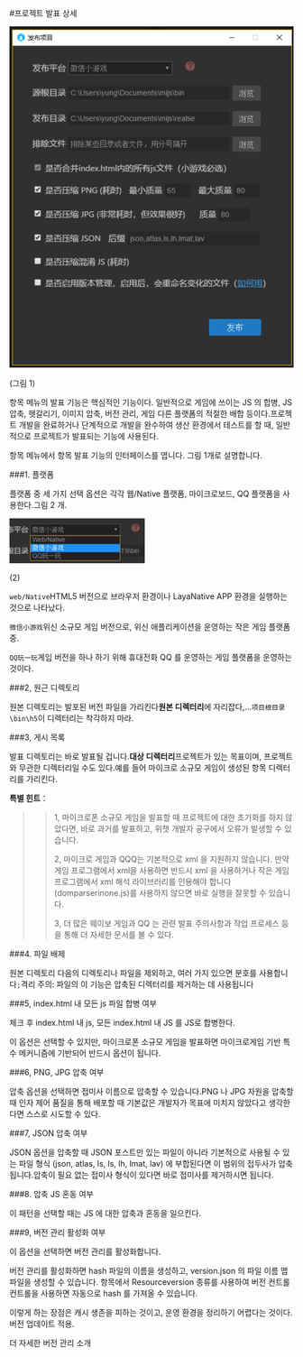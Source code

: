 #프로젝트 발표 상세

![1](img/1.png)  


(그림 1)

항목 메뉴의 발표 기능은 핵심적인 기능이다. 일반적으로 게임에 쓰이는 JS 의 합병, JS 압축, 헷갈리기, 이미지 압축, 버전 관리, 게임 다른 플랫폼의 적절한 배합 등이다.프로젝트 개발을 완료하거나 단계적으로 개발을 완수하여 생산 환경에서 테스트를 할 때, 일반적으로 프로젝트가 발표되는 기능에 사용된다.

항목 메뉴에서 항목 발표 기능의 인터페이스를 엽니다. 그림 1개로 설명합니다.

###1. 플랫폼

플랫폼 중 세 가지 선택 옵션은 각각 웹/Native 플랫폼, 마이크로보드, QQ 플랫폼을 사용한다.그림 2 개.

![2](img/2.png) 


(2)

`web/Native`HTML5 버전으로 브라우저 환경이나 LayaNative APP 환경을 실행하는 것으로 나타났다.

`微信小游戏`위신 소규모 게임 버전으로, 위신 애플리케이션을 운영하는 작은 게임 플랫폼 중.

`QQ玩一玩`게임 버전을 하나 하기 위해 휴대전화 QQ 를 운영하는 게임 플랫폼을 운영하는 것이다.

###2, 원근 디렉토리

원본 디렉토리는 발포된 버전 파일을 가리킨다**원본 디렉터리**에 자리잡다,...`项目根目录\bin\h5`이 디렉터리는 착각하지 마라.

###3, 게시 목록

발표 디렉토리는 바로 발표될 겁니다.**대상 디렉터리**프로젝트가 있는 목표이며, 프로젝트와 무관한 디렉터리일 수도 있다.예를 들어 마이크로 소규모 게임이 생성된 항목 디렉터리를 가리킨다.

**특별 힌트**：

>> 1, 마이크로폰 소규모 게임을 발표할 때 프로젝트에 대한 초기화를 하지 않았다면, 바로 과거를 발표하고, 위챗 개발자 공구에서 오류가 발생할 수 있습니다.
>>
>> 2, 마이크로 게임과 QQQ는 기본적으로 xml 을 지원하지 않습니다. 만약 게임 프로그램에서 xml을 사용하면 반드시 xml 을 사용하거나 작은 게임 프로그램에서 xml 해석 라이브러리를 인용해야 합니다(domparserinone.js)를 사용하지 않으면 바로 실행을 잘못할 수 있습니다.
>>
>> 3, 더 많은 웨이보 게임과 QQ 는 관련 발표 주의사항과 작업 프로세스 등을 통해 더 자세한 문서를 볼 수 있다.

###4. 파일 배제

원본 디렉토리 다음의 디렉토리나 파일을 제외하고, 여러 가지 있으면 분호를 사용합니다`;`격리
주의: 파일의 이 기능은 압축된 디렉터리를 제거하는 데 사용됩니다

###5, index.html 내 모든 js 파일 합병 여부

체크 후 index.html 내 js, 모든 index.html 내 JS 를 JS로 합병한다.

이 옵션은 선택할 수 있지만, 마이크로폰 소규모 게임을 발표하면 마이크로게임 기반 특수 메커니즘에 기반되어 반드시 옵션이 됩니다.

###6, PNG, JPG 압축 여부

압축 옵션을 선택하면 접미사 이름으로 압축할 수 있습니다.PNG 나 JPG 자원을 압축할 때 인자 제어 품질을 통해 배포할 때 기본값은 개발자가 목표에 미치지 않았다고 생각한다면 스스로 시도할 수 있다.

###7, JSON 압축 여부

JSON 옵션을 압축할 때 JSON 포스트만 있는 파일이 아니라 기본적으로 사용될 수 있는 파일 형식 (json, atlas, ls, ls, lh, lmat, lav) 에 부합된다면 이 범위의 접두사가 압축됩니다.압축이 필요 없는 접미사 형식이 있다면 바로 접미사를 제거하시면 됩니다.

###8. 압축 JS 혼동 여부

이 패턴을 선택할 때는 JS 에 대한 압축과 혼동을 일으킨다.

###9, 버전 관리 활성화 여부

이 옵션을 선택하면 버전 관리를 활성화합니다.

버전 관리를 활성화하면 hash 파일의 이름을 생성하고, version.json 의 파일 이름 맵 파일을 생성할 수 있습니다. 항목에서 Resourceversion 종류를 사용하여 버전 컨트롤 컨트롤을 사용하면 자동으로 hash 를 가져올 수 있습니다.

이렇게 하는 장점은 캐시 생존을 피하는 것이고, 운영 환경을 정리하기 어렵다는 것이다.버전 업데이트 적용.

더 자세한 버전 관리 소개



